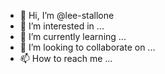 - 👋 Hi, I’m @lee-stallone
- 👀 I’m interested in ...
- 🌱 I’m currently learning ...
- 💞️ I’m looking to collaborate on ...
- 📫 How to reach me ...

<!---
lee-stallone/lee-stallone is a ✨ special ✨ repository because its `README.md` (this file) appears on your GitHub profile.
You can click the Preview link to take a look at your changes.
--->
